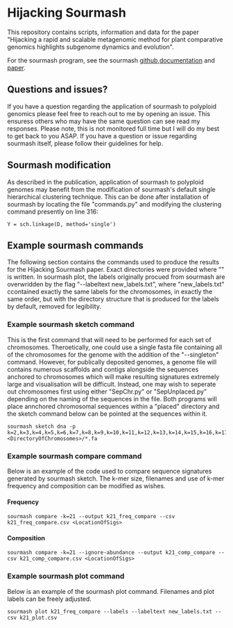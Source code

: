 # Hijacking Sourmash

This repository contains scripts, information and data for the paper "Hijacking a rapid and scalable metagenomic method for plant comparative genomics highlights subgenome dynamics and evolution". 

For the sourmash program, see the sourmash [github](https://github.com/sourmash-bio/sourmash),[documentation](https://sourmash.readthedocs.io/en/latest/) and [paper](https://www.ncbi.nlm.nih.gov/pmc/articles/PMC6720031/).

## Questions and issues?
If you have a question regarding the application of sourmash to polyploid genomics please feel free to reach out to me by opening an issue. This ensuress others who may have the same question can see read my responses. Please note, this is not monitored full time but I will do my best to get back to you ASAP.
If you have a question or issue regarding sourmash itself, please follow their guidelines for help.

## Sourmash modification

As described in the publication, application of sourmash to polyploid genomes may benefit from the modification of sourmash's default single hierarchical clustering technique. This can be done after installation of sourmash by locating the file "commands.py" and modifying the clustering command presently on line 316:

```
Y = sch.linkage(D, method='single')
```

## Example sourmash commands 

The following section contains the commands used to produce the results for the Hijacking Sourmash paper. Exact directories were provided where "<DirectoryOfChromosomes>" is written. In sourmash plot, the labels originally procued from sourmash are overwridden by the flag "--labeltext new_labels.txt", where "new_labels.txt" ccontained exactly the same labels for the chromosomes, in exactly the same order, but with the directory structure that is produced for the labels by default, removed for legibility. 

### Example sourmash sketch command

This is the first command that will need to be performed for each set of chromosomes. Theroetically, one could use a single fasta file containing all of the chromosomes for the genome with the addition of the "--singleton" command. However, for publically deposited genomes, a genome file will contains numerous scaffolds and contigs alongside the sequences anchored to chromosomes which will make resulting signatures extremely large and visualisation will be difficult. Instead, one may wish to seperate out chromosomes first using either "SepChr.py" or "SepUnplaced.py" depending on the naming of the sequences in the file. Both programs will place annchored chromosomal sequences within a "placed" directory and the sketch command below can be pointed at the sequences within it. 

```
sourmash sketch dna -p k=2,k=3,k=4,k=5,k=6,k=7,k=8,k=9,k=10,k=11,k=12,k=13,k=14,k=15,k=16,k=17,k=18,k=19,k=20,k=21,k=31,k=41,k=51,k=61,abund  <DirectoryOfChromosomes>/*.fa

```
### Example sourmash compare command

Below is an example of the code used to compare sequence signatures generated by sourmash sketch. The k-mer size, filenames and use of k-mer frequency and composition can be modified as wishes.

#### Frequency

```
sourmash compare -k=21 --output k21_freq_compare --csv k21_freq_compare.csv <LocationOfSigs>
```
#### Composition
```
sourmash compare -k=21 --ignore-abundance --output k21_comp_compare --csv k21_comp_compare.csv <LocationOfSigs>
```

### Example sourmash plot command

Below is an example of the sourmash plot command. Filenames and plot labels can be freely adjusted.

```
sourmash plot k21_freq_compare --labels --labeltext new_labels.txt --csv k21_plot.csv
```



